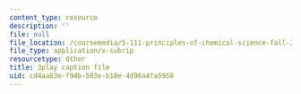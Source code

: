 ```yaml
---
content_type: resource
description: ''
file: null
file_location: /coursemedia/5-111-principles-of-chemical-science-fall-2008/cd4aa83ef94b503eb18e4d96a4fa5958_l6Bf5ktvM_g.vtt
file_type: application/x-subrip
resourcetype: Other
title: 3play caption file
uid: cd4aa83e-f94b-503e-b18e-4d96a4fa5958
---
```

